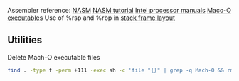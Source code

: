 Assembler reference: [NASM](https://www.nasm.us/xdoc/2.15.05/html/nasmdoc0.html)
[NASM tutorial](https://cs.lmu.edu/~ray/notes/nasmtutorial/)
[Intel processor manuals](https://www.intel.com/content/www/us/en/developer/articles/technical/intel-sdm.html)
[Maco-O executables](https://www.objc.io/issues/6-build-tools/mach-o-executables/)
Use of %rsp and %rbp in [stack frame layout](https://eli.thegreenplace.net/2011/09/06/stack-frame-layout-on-x86-64/)


## Utilities

Delete Mach-O executable files

```sh
find . -type f -perm +111 -exec sh -c 'file "{}" | grep -q Mach-O && rm "{}"' \;
```